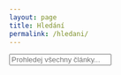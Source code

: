 ```yaml
---
layout: page
title: Hledání
permalink: /hledani/
---
```


<div id="search-container">
    <input type="text" id="search-input" placeholder="Prohledej všechny články...">
    <ul id="results-container"></ul>
</div>

<script src="{{ site.baseurl }}/js/simple-jekyll-search.min.js" type="text/javascript"></script>

<script>
    SimpleJekyllSearch({
    searchInput: document.getElementById('search-input'),
    resultsContainer: document.getElementById('results-container'),
    searchResultTemplate: '<div style="text-align: left !important;"><a href="{url}"><h1 style="text-align:left !important;">{title}</h1></a><span style="text-align:left !important;">{date}</span></div>',
    json: '{{ site.baseurl }}/search.json'
    });
</script>

